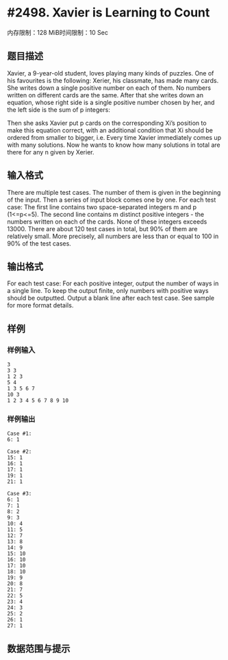 # #2498. Xavier is Learning to Count

内存限制：128 MiB时间限制：10 Sec

## 题目描述

  Xavier, a 9-year-old student, loves playing many kinds of puzzles. One of his favourites is the following:
  Xerier, his classmate, has made many cards. She writes down a single positive number on each of them. No numbers written on different cards are the same. After that she writes down an equation, whose right side is a single positive number chosen by her, and the left side is the sum of p integers:

  Then she asks Xavier put p cards on the corresponding Xi&rsquo;s position to make this equation correct, with an additional condition that Xi should be ordered from smaller to bigger, i.e.
  Every time Xavier immediately comes up with many solutions. Now he wants to know how many solutions in total are there for any n given by Xerier.

 

## 输入格式

  There are multiple test cases. The number of them is given in the beginning of the input. Then a series of input block comes one by one.
  For each test case:
  The first line contains two space-separated integers m and p (1<=p<=5). The second line contains m distinct positive integers - the numbers written on each of the cards. None of these integers exceeds 13000.
  There are about 120 test cases in total, but 90% of them are relatively small. More precisely, all numbers are less than or equal to 100 in 90% of the test cases.

 

 

## 输出格式

  For each test case:
  For each positive integer, output the number of ways in a single line. To keep the output finite, only numbers with positive ways should be outputted.
  Output a blank line after each test case. See sample for more format details.

## 样例

### 样例输入

    
    3
    3 3
    1 2 3
    5 4
    1 3 5 6 7
    10 3
    1 2 3 4 5 6 7 8 9 10
    
    

### 样例输出

    
    Case #1:
    6: 1
    
    Case #2:
    15: 1
    16: 1
    17: 1
    19: 1
    21: 1
    
    Case #3:
    6: 1
    7: 1
    8: 2
    9: 3
    10: 4
    11: 5
    12: 7
    13: 8
    14: 9
    15: 10
    16: 10
    17: 10
    18: 10
    19: 9
    20: 8
    21: 7
    22: 5
    23: 4
    24: 3
    25: 2
    26: 1
    27: 1
    
    

## 数据范围与提示
